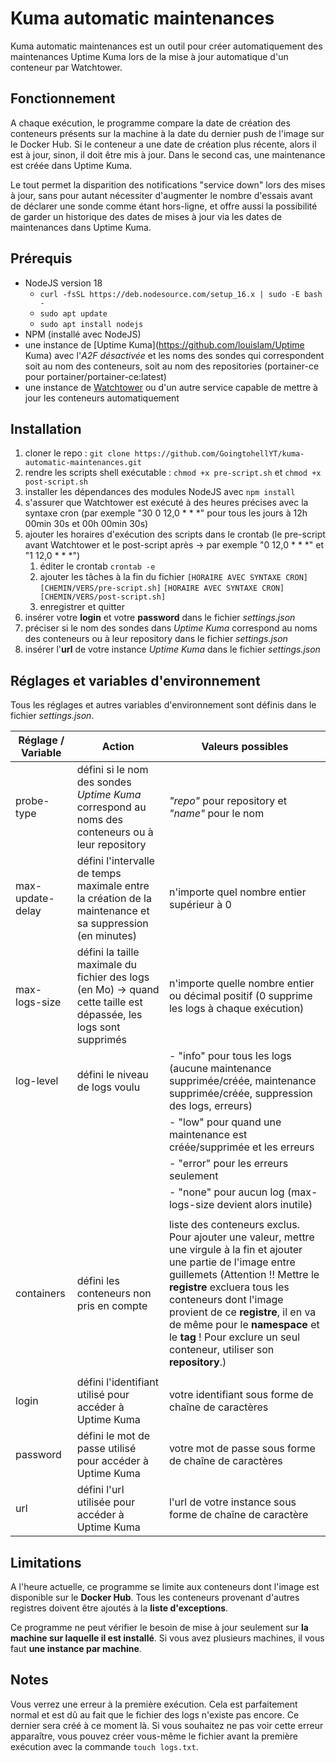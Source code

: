# Kuma automatic maintenances

Kuma automatic maintenances est un outil pour créer automatiquement des maintenances Uptime Kuma lors de la mise à jour automatique d'un conteneur par Watchtower.

## Fonctionnement

A chaque exécution, le programme compare la date de création des conteneurs présents sur la machine à la date du dernier push de l'image sur le Docker Hub. Si le conteneur a une date de création plus récente, alors il est à jour, sinon, il doit être mis à jour. Dans le second cas, une maintenance est créée dans Uptime Kuma.

Le tout permet la disparition des notifications "service down" lors des mises à jour, sans pour autant nécessiter d'augmenter le nombre d'essais avant de déclarer une sonde comme étant hors-ligne, et offre aussi la possibilité de garder un historique des dates de mises à jour via les dates de maintenances dans Uptime Kuma.

## Prérequis

- NodeJS version 18
    - `curl -fsSL https://deb.nodesource.com/setup_16.x | sudo -E bash -`
    - `sudo apt update`
    - `sudo apt install nodejs`
- NPM (installé avec NodeJS)
- une instance de [Uptime Kuma](https://github.com/louislam/Uptime Kuma) avec l'_A2F désactivée_ et les noms des sondes qui correspondent soit au nom des conteneurs, soit au nom des repositories (portainer-ce pour portainer/portainer-ce:latest)
- une instance de [Watchtower](https://github.com/containrrr/watchtower/) ou d'un autre service capable de mettre à jour les conteneurs automatiquement

## Installation

1. cloner le repo : `git clone https://github.com/GoingtohellYT/kuma-automatic-maintenances.git`
2. rendre les scripts shell exécutable : `chmod +x pre-script.sh` et `chmod +x post-script.sh`
3. installer les dépendances des modules NodeJS avec `npm install`
4. s'assurer que Watchtower est exécuté à des heures précises avec la syntaxe cron (par exemple "30 0 12,0 * * *" pour tous les jours à 12h 00min 30s et 00h 00min 30s)
5. ajouter les horaires d'exécution des scripts dans le crontab (le pre-script avant Watchtower et le post-script après -> par exemple "0 12,0 * * *" et "1 12,0 * * *")
    1. éditer le crontab
       `crontab -e`
    2. ajouter les tâches à la fin du fichier
       `[HORAIRE AVEC SYNTAXE CRON] [CHEMIN/VERS/pre-script.sh]`
       `[HORAIRE AVEC SYNTAXE CRON] [CHEMIN/VERS/post-script.sh]`
    3. enregistrer et quitter
6. insérer votre **login** et votre **password** dans le fichier _settings.json_
7. préciser si le nom des sondes dans _Uptime Kuma_ correspond au noms des conteneurs ou à leur repository dans le fichier _settings.json_
8. insérer l'**url** de votre instance _Uptime Kuma_ dans le fichier _settings.json_

## Réglages et variables d'environnement

Tous les réglages et autres variables d'environnement sont définis dans le fichier _settings.json_.

| Réglage / Variable | Action | Valeurs possibles |
|----------|----------|----------|
| probe-type | défini si le nom des sondes _Uptime Kuma_ correspond au noms des conteneurs ou à leur repository | _"repo"_ pour repository et _"name"_ pour le nom |
| max-update-delay | défini l'intervalle de temps maximale entre la création de la maintenance et sa suppression (en minutes) | n'importe quel nombre entier supérieur à 0 |
| max-logs-size | défini la taille maximale du fichier des logs (en Mo) -> quand cette taille est dépassée, les logs sont supprimés | n'importe quelle nombre entier ou décimal positif (0 supprime les logs à chaque exécution) |
| log-level | défini le niveau de logs voulu | - "info" pour tous les logs (aucune maintenance supprimée/créée, maintenance supprimée/créée, suppression des logs, erreurs) |
|           |                         | - "low" pour quand une maintenance est créée/supprimée et les erreurs |
|           |                         | - "error" pour les erreurs seulement |
|           |                         | - "none" pour aucun log (max-logs-size devient alors inutile) |
|            |                                           |
| containers | défini les conteneurs non pris en compte | liste des conteneurs exclus. Pour ajouter une valeur, mettre une virgule à la fin et ajouter une partie de l'image entre guillemets (Attention !! Mettre le **registre** excluera tous les conteneurs dont l'image provient de ce **registre**, il en va de même pour le **namespace** et le **tag** ! Pour exclure un seul conteneur, utiliser son **repository**.) |
|            |                                           |
| login | défini l'identifiant utilisé pour accéder à Uptime Kuma | votre identifiant sous forme de chaîne de caractères |
| password | défini le mot de passe utilisé pour accéder à Uptime Kuma | votre mot de passe sous forme de chaîne de caractères |
| url | défini l'url utilisée pour accéder à Uptime Kuma | l'url de votre instance sous forme de chaîne de caractère |

## Limitations

A l'heure actuelle, ce programme se limite aux conteneurs dont l'image est disponible sur le **Docker Hub**. Tous les conteneurs provenant d'autres registres doivent être ajoutés à la **liste d'exceptions**.

Ce programme ne peut vérifier le besoin de mise à jour seulement sur **la machine sur laquelle il est installé**. Si vous avez plusieurs machines, il vous faut **une instance par machine**.

## Notes

Vous verrez une erreur à la première exécution. Cela est parfaitement normal et est dû au fait que le fichier des logs n'existe pas encore. Ce dernier sera créé à ce moment là. Si vous souhaitez ne pas voir cette erreur apparaître, vous pouvez créer vous-même le fichier avant la première exécution avec la commande `touch logs.txt`.
